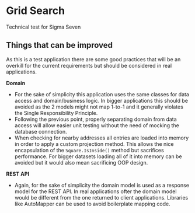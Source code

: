 # Grid Search
Technical test for Sigma Seven

## Things that can be improved
As this is a test application there are some good practices that will be an overkill for the current requirements but should be considered in real applications.

**Domain**
* For the sake of simplicity  this application uses the same classes for data access and domain/business logic. In bigger applications this should be avoided as the 2 models might not map 1-to-1 and it generally violates the Single Responsibility Principle.
* Following the previous point, properly separating domain from data access will allow easier unit testing without the need of mocking the database connection.
* When checking for nearby addresses all entries are loaded into memory in order to apply a custom projection method. This allows the nice encapsulation of the `Square.IsInside()` method but sacrifices performance. For bigger datasets loading all of it into memory can be avoided but it would also mean sacrificing OOP design.

**REST API**
* Again, for the sake of simplicity the domain model is used as a response model for the REST API. In real applications ofter the domain model would be different from the one returned to client applications. Libraries like AutoMapper can be used to avoid boilerplate mapping code.
